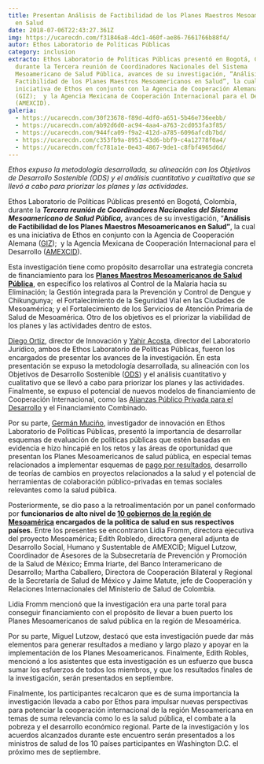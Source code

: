 ```yaml
---
title: Presentan Análisis de Factibilidad de los Planes Maestros Mesoamericanos
  en Salud
date: 2018-07-06T22:43:27.361Z
img: https://ucarecdn.com/f31846a8-4dc1-460f-ae86-7661766b88f4/
autor: Ethos Laboratorio de Políticas Públicas
category: inclusion
extracto: Ethos Laboratorio de Políticas Públicas presentó en Bogotá, Colombia,
  durante la Tercera reunión de Coordinadores Nacionales del Sistema
  Mesoamericano de Salud Pública, avances de su investigación, “Análisis de
  Factibilidad de los Planes Maestros Mesoamericanos en Salud”, la cual es una
  iniciativa de Ethos en conjunto con la Agencia de Cooperación Alemana
  (GIZ);  y la Agencia Mexicana de Cooperación Internacional para el Desarrollo
  (AMEXCID).
galeria:
  - https://ucarecdn.com/30f23678-f89d-4df0-a651-5b46e736eebb/
  - https://ucarecdn.com/ab92d6d0-ac94-4aa4-a763-2cd053fa3f85/
  - https://ucarecdn.com/944fca09-f9a2-412d-a785-6096afcdb7bd/
  - https://ucarecdn.com/c353fb9a-8951-43d6-bbf9-c4a12778f0a4/
  - https://ucarecdn.com/fc781a1e-0e43-4867-9de1-c8fbf4965d6d/
---
```

*Ethos expuso la metodología desarrollada, su alineación con los Objetivos de Desarrollo Sostenible (ODS) y el análisis cuantitativo y cualitativo que se llevó a cabo para priorizar los planes y las actividades.*

Ethos Laboratorio de Políticas Públicas presentó en Bogotá, Colombia, durante la ***Tercera reunión de Coordinadores Nacionales del Sistema Mesoamericano de Salud Pública,*** avances de su investigación, “**Análisis de Factibilidad de los Planes Maestros Mesoamericanos en Salud”**, la cual es una iniciativa de Ethos en conjunto con la Agencia de Cooperación Alemana ([GIZ](https://www.giz.de/en/worldwide/306.html));  y la Agencia Mexicana de Cooperación Internacional para el Desarrollo ([AMEXCID](https://www.gob.mx/amexcid)).

Esta investigación tiene como propósito desarrollar una estrategia concreta de financiamiento para los **[Planes Maestros Mesoamericanos de Salud Pública](http://www.proyectomesoamerica.org:8088/smsp/index.php/marco-estrategico)**, en específico los relativos al Control de la Malaria hacia su Eliminación; la Gestión integrada para la Prevención y Control de Dengue y Chikungunya;  el Fortalecimiento de la Seguridad Vial en las Ciudades de Mesoamérica; y el Fortalecimiento de los Servicios de Atención Primaria de Salud de Mesoamérica. Otro de los objetivos es el priorizar la viabilidad de los planes y las actividades dentro de estos. 

[Diego Ortiz](https://www.ethos.org.mx/es/nosotros/equipo/diego-ortiz/), director de Innovación y [Yahir Acosta](https://www.ethos.org.mx/es/nosotros/equipo/yahir-acosta/), director del Laboratorio Jurídico, ambos de Ethos Laboratorio de Políticas Públicas, fueron los encargados de presentar los avances de la investigación. En esta presentación se expuso la metodología desarrollada, su alineación con los Objetivos de Desarrollo Sostenible ([ODS](https://www.un.org/sustainabledevelopment/es/objetivos-de-desarrollo-sostenible/)) y el análisis cuantitativo y cualitativo que se llevó a cabo para priorizar los planes y las actividades. Finalmente, se expuso el potencial de nuevos modelos de financiamiento de Cooperación Internacional, como las [Alianzas Público Privada para el Desarrollo](https://www.ethos.org.mx/es/los-100-trillones-de-dolares-que-faltan-para-los-17-objetivos-mundiales-de-la-onu/) y el Financiamiento Combinado.

Por su parte, [Germán Muciño](https://www.ethos.org.mx/es/nosotros/equipo/german-mucino/), investigador de innovación en Ethos Laboratorio de Políticas Públicas, presentó la importancia de desarrollar esquemas de evaluación de políticas públicas que estén basadas en evidencia e hizo hincapié en los retos y las áreas de oportunidad que presentan los Planes Mesoamericanos de salud pública, en especial temas relacionados a implementar esquemas de [pago por resultados](https://www.ethos.org.mx/es/ethos-publications/bonos-de-impacto-en-mexico-oportunidades-y-retos/), desarrollo de teorías de cambios en proyectos relacionados a la salud y el potencial de herramientas de colaboración público-privadas en temas sociales relevantes como la salud pública.

Posteriormente, se dio paso a la retroalimentación por un panel conformado por **funcionarios de alto nivel de [10 gobiernos de la región de Mesoamérica](http://www.proyectomesoamerica.org/index.php/acerca-delpm/quienes-somos.html) encargados de la política de salud en sus respectivos países.** Entre los presentes se encontraron Lidia Fromm, directora ejecutiva del proyecto Mesoamérica; Edith Robledo, directora general adjunta de Desarrollo Social, Humano y Sustentable de AMEXCID; Miguel Lutzow, Coordinador de Asesores de la Subsecretaría de Prevención y Promoción de la Salud de México; Emma Iriarte, del Banco Interamericano de Desarrollo; Martha Caballero, Directora de Cooperación Bilateral y Regional de la Secretaría de Salud de México y Jaime Matute, jefe de Cooperación y Relaciones Internacionales del Ministerio de Salud de Colombia.

Lidia Fromm mencionó que la investigación era una parte toral para conseguir financiamiento con el propósito de llevar a buen puerto los Planes Mesoamericanos de salud pública en la región de Mesoamérica.

Por su parte, Miguel Lutzow, destacó que esta investigación puede dar más elementos para generar resultados a mediano y largo plazo y apoyar en la implementación de los Planes Mesoamericanos. Finalmente, Edith Robles, mencionó a los asistentes que esta investigación es un esfuerzo que busca sumar los esfuerzos de todos los miembros, y que los resultados finales de la investigación, serán presentados en septiembre. 

Finalmente, los participantes recalcaron que es de suma importancia la investigación llevada a cabo por Ethos para impulsar nuevas perspectivas para potenciar la cooperación internacional de la región Mesoamericana en temas de suma relevancia como lo es la salud pública, el combate a la pobreza y el desarrollo económico regional. Parte de la investigación y los acuerdos alcanzados durante este encuentro serán presentados a los ministros de salud de los 10 países participantes en Washington D.C. el próximo mes de septiembre.